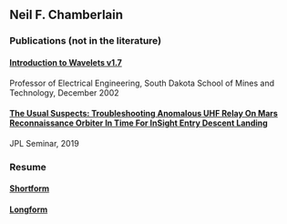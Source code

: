 ## Neil F. Chamberlain
### Publications (not in the literature)
#### [Introduction to Wavelets v1.7](https://nfchamberlain.github.io/Files/Wavelets1.7.pdf)
Professor of Electrical Engineering, 
South Dakota School of Mines and Technology, December 2002
#### [The Usual Suspects: Troubleshooting Anomalous UHF Relay On Mars Reconnaissance Orbiter In Time For InSight Entry Descent Landing](https://trs.jpl.nasa.gov/bitstream/handle/2014/50448/CL%2319-0928.pdf?sequence=1)
JPL Seminar, 2019
### Resume
#### [Shortform](https://nfchamberlain.github.io/Files/NFC_shortform.05.15.22.pdf)
#### [Longform](https://nfchamberlain.github.io/Files/NFC_longform.05.15.22.pdf)

